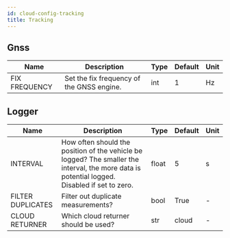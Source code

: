 ```yaml
---
id: cloud-config-tracking
title: Tracking
---
```


## Gnss

| Name | Description | Type | Default | Unit |
| ------ | ------ | ------ | ------ | ------ |
| FIX FREQUENCY | Set the fix frequency of the GNSS engine. | int | 1 | Hz |

## Logger

| Name | Description | Type | Default | Unit |
| ------ | ------ | ------ | ------ | ------ |
| INTERVAL | How often should the position of the vehicle be logged? The smaller the interval, the more data is potential logged. Disabled if set to zero. | float | 5 | s |
| FILTER DUPLICATES | Filter out duplicate measurements? | bool | True | - |
| CLOUD RETURNER | Which cloud returner should be used? | str | cloud | - |
